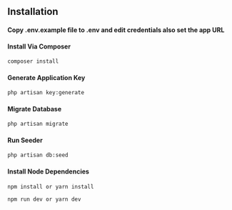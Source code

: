 ## Installation

#### Copy .env.example file to .env and edit credentials also set the app URL

#### Install Via Composer

```bash
composer install
```

#### Generate Application Key

```bash
php artisan key:generate
```

#### Migrate Database

```bash
php artisan migrate
```

#### Run Seeder

```bash
php artisan db:seed
```

#### Install Node Dependencies

```bash
npm install or yarn install

npm run dev or yarn dev
```
